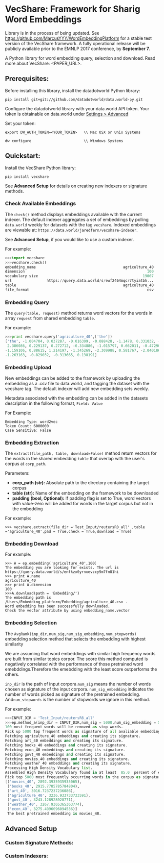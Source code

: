 # VecShare: Framework for Sharig Word Embeddings
Library is in the process of being updated. See https://github.com/MarcusYYY/WordEmbeddingPlatform for a stable test version of the VecShare framework. A fully operational release will be publicly available prior to the EMNLP 2017 conference, by **September 7**.

A Python library for word embedding query, selection and download. Read more about VecShare: <PAPER_URL>.

## Prerequisites:
Before installing this library, install the datadotworld Python library:
```
pip install git+git://github.com/datadotworld/data.world-py.git
```

Configure the datadotworld library with your data.world API token.
Your token is obtainable on data.world under [Settings > Advanced](https://data.world/settings/advanced)

Set your token:
```
export DW_AUTH_TOKEN=<YOUR_TOKEN>   \\ Mac OSX or Unix Systems

dw configure                        \\ Windows Systems
```

## Quickstart:
Install the VecShare Python library:
```
pip install vecshare
```

See **Advanced Setup** for details on creating new indexers or signature methods.

### Check Available Embeddings
The `check()` method displays embeddings available with the current indexer. The default indexer aggregates a set of embeddings by polling `data.world` weekly for datasets with the tag `vecshare`. Indexed embeddings are viewable at: `https://data.world/jaredfern/vecshare-indexer`.

See **Advanced Setup**, if you would like to use a custom indexer.

For example:
```python
>>>import vecshare
>>>vecshare.check()
embedding_name                                        agriculture_40
dimension                                                        100
vocabulary size                                                19007
url                https://query.data.world/s/ewf2464mqcr7tyiatbh...
table                                                 agriculture_40
file_format                                                      csv
```

### Embedding Query
The `query(table, request)` method returns word vectors for the words in array `request` from shared embedding `table`.

For example:
```python
>>>print vecshare.query('agriculture_40',['the'])
['the', -1.004704, 0.037287, -0.016309, -0.088428, -1.1478, 0.331032, -0.77213, -0.07757, -0.874058, -1.170626, -0.253766, 1.137803, 1.045363,
 2.386086, 0.229137, 0.272712, -0.334886, -1.015797, 0.662011, -0.472902, -0.333736, 1.604692, 0.924259, 0.707687, -0.153192, 1.007494, 1.09558,
-1.159106, 0.88615, 1.214197, -1.345269, -2.309988, 0.581767, -2.040186, 0.019013, -0.090971, -0.690396, 1.578381, -0.441838, 0.968358, 0.865741,
-1.263163, -0.829032, -0.313665, 0.138191]
```
### Embedding Upload
New embeddings can be added to the framework by uploading the embedding as a .csv file to data.world, and tagging the dataset with the vecshare tag. The default indexer will add new embedding sets weekly.

Metadata associated with the embedding can be added in the datasets description in the following format, `Field: Value`

For Example:
```
Embedding Type: word2vec
Token Count: 6000000
Case Sensitive: False
```

### Embedding Extraction
The `extract(file_path, table, download=False)` method return vectors for the words in the shared embedding `table` that overlap with the user's corpus at `corp_path`.

Parameters:
* **corp_path (str):**  Absolute path to the directory containing the target corpus
* **table (str):**      Name of the embedding on the framework to be downloaded
* **padding (bool, Optional):** If padding flag is set to True, word vectors with value-zero will be added for words in the target corpus but not in the embedding


For example:
```
>>> vecshare.extract(file_dir ='Test_Input/reutersR8_all' ,table ='agriculture_40',pad = True,check = True,download = True)
```

### Embedding Download

For example:
```
>>> A = ep.embedding('agriculture_40',100)
The embedding you are looking for exists. The url is https://query.data.world/s/enfkzx0yrnxevzcy9m7fm81hi
>>> print A.name
agriculture_40
>>> print A.dimension
100
>>>A.download(path = 'Embedding/')
The embedding path is /Users/Embedding_platform/Embedding/agriculture_40.csv .
Word embedding has been successfully downloaded.
Check the vector attribute by using embedding_name.vector
```
### Embedding Selection
The `AvgRank(inp_dir,num_sig,num_sig_embedding,num_stopwords)` embedding selection method that selects the embedding with highest similarity

We are assuming that word embeddings with similar high frequency words are built from similar topics corpor. The score this method computed is negatively correlated with the performance of those pretrained word emebddings.Therefore the emebdding with the least score outperforms the others.

`inp_dir` is the path of input corpora.`num_sig` means the number of words chosen as signature of the input corpora. `num_sig_embedding` indicates the number of words picked as signature of the pretrained embedding. And`num_stopwords` is the number of stopwords we ignore in this method.

For example:
```python
>>>INPUT_DIR = 'Test_Input/reutersR8_all'
>>>ep.method_a(inp_dir = INPUT_DIR,num_sig = 5000,num_sig_embedding = 5000,num_stopwords = 100)
100 most frequent words will be removed as stop words.
Pick up 5000 top frequent words as signature of all avaliable embeddings.
Fetching agriculture_40 embeddings and creating its signature.
Fetching art_40 embeddings and creating its signature.
Fetching books_40 embeddings and creating its signature.
Fetching econ_40 embeddings and creating its signature.
Fetching govt_40 embeddings and creating its signature.
Fetching movies_40 embeddings and creating its signature.
Fetching weather_40 embeddings and creating its signature.
Processing High Density Vocabulary list.
Assembled High Density Vocabulary found in at least  85.0  percent of embeddings.
Pick top 5000 most frequently occurring words in the corpus as signature.
[('movies_40', 2892.3935935935065),
 ('books_40', 2915.7785785784804),
 ('art_40', 3016.7237237236086),
 ('agriculture_40', 3236.933733733591),
 ('govt_40', 3243.128928928771),
 ('weather_40', 3267.9365365363774),
 ('econ_40', 3275.4096096094536)]
 The best pretrained embedding is movies_40.
 ```

## Advanced Setup
### Custom Signature Methods:


### Custom Indexers:

